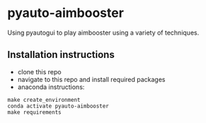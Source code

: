 # pyauto-aimbooster
Using pyautogui to play aimbooster using a variety of techniques.

## Installation instructions
- clone this repo
- navigate to this repo and install required packages
- anaconda instructions:
```
make create_environment
conda activate pyauto-aimbooster
make requirements
```
